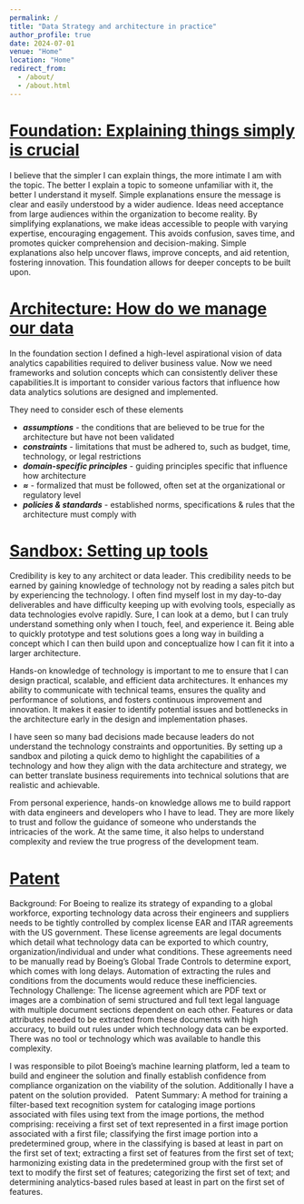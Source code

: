 ```yaml
---
permalink: /
title: "Data Strategy and architecture in practice"
author_profile: true
date: 2024-07-01
venue: "Home"
location: "Home"
redirect_from: 
  - /about/
  - /about.html
---
```


# [Foundation: Explaining things simply is crucial](https://nuneskris.github.io/portfolio/)
I believe that the simpler I can explain things, the more intimate I am with the topic. The better I explain a topic to someone unfamiliar with it, the better I understand it myself. Simple explanations ensure the message is clear and easily understood by a wider audience. Ideas need acceptance from large audiences within the organization to become reality. By simplifying explanations, we make ideas accessible to people with varying expertise, encouraging engagement. This avoids confusion, saves time, and promotes quicker comprehension and decision-making. Simple explanations also help uncover flaws, improve concepts, and aid retention, fostering innovation. This foundation allows for deeper concepts to be built upon.

# [Architecture: How do we manage our data](https://nuneskris.github.io/publications/)

In the foundation section I defined a high-level aspirational vision of data analytics capabilities required to deliver business value. Now we need frameworks and solution concepts which can consistently deliver these capabilities.It is important to consider various factors that influence how data analytics solutions are designed and implemented. 

They need to consider esch of these elements 
* ***assumptions*** - the conditions that are believed to be true for the architecture but have not been validated
* ***constraints*** - limitations that must be adhered to, such as budget, time, technology, or legal restrictions
* ***domain-specific principles*** - guiding principles specific that influence how architecture
* ***≈*** - formalized  that must be followed, often set at the organizational or regulatory level
* ***policies & standards*** - established norms,  specifications & rules that the architecture must comply with

# [Sandbox: Setting up tools](https://nuneskris.github.io/teaching/)
Credibility is key to any architect or data leader. This credibility needs to be earned by gaining knowledge of technology not by reading a sales pitch but by experiencing the technology. 
I often find myself lost in my day-to-day deliverables and have difficulty keeping up with evolving tools, especially as data technologies evolve rapidly. 
Sure, I can look at a demo, but I can truly understand something only when I touch, feel, and experience it. 
Being able to quickly prototype and test solutions goes a long way in building a concept which I can then build upon and conceptualize how I can fit it into a larger architecture.

Hands-on knowledge of technology is important to me to ensure that I can design practical, scalable, and efficient data architectures. 
It enhances my ability to communicate with technical teams, ensures the quality and performance of solutions, and fosters continuous improvement and innovation. 
It makes it easier to identify potential issues and bottlenecks in the architecture early in the design and implementation phases.

I have seen so many bad decisions made because leaders do not understand the technology constraints and opportunities. 
By setting up a sandbox and piloting a quick demo to highlight the capabilities of a technology and how they align with the data architecture and strategy, we can better translate business requirements into technical solutions that are realistic and achievable.

From personal experience, hands-on knowledge allows me to build rapport with data engineers and developers who I have to lead. 
They are more likely to trust and follow the guidance of someone who understands the intricacies of the work. 
At the same time, it also helps to understand complexity and review the true progress of the development team.

# [Patent](https://github.com/nuneskris/nuneskris.github.io/blob/b94aa8beb985c6af1799b7cae283f66870a9ffd4/files/Patent%20Public%20Search%20%7C%20USPTO.pdf)
Background: For Boeing to realize its strategy of expanding to a global workforce, exporting technology data across their engineers and suppliers needs to be tightly controlled by complex license EAR and ITAR agreements with the US government. These license agreements are legal documents which detail what technology data can be exported to which country, organization/individual and under what conditions. These agreements need to be manually read by Boeing’s Global Trade Controls to determine export, which comes with long delays. Automation of extracting the rules and conditions from the documents would reduce these inefficiencies.
 
Technology Challenge: The license agreement which are PDF text or images are a combination of semi structured and full text legal language with multiple document sections dependent on each other. Features or data attributes needed to be extracted from these documents with high accuracy, to build out rules under which technology data can be exported. There was no tool or technology which was available to handle this complexity.

I was responsible to pilot Boeing’s machine learning platform, led a team to build and engineer the solution and finally establish confidence from compliance organization on the viability of the solution. Additionally I have a patent on the solution provided.
 
Patent Summary: A method for training a filter-based text recognition system for cataloging image portions associated with files using text from the image portions, the method comprising: receiving a first set of text represented in a first image portion associated with a first file; classifying the first image portion into a predetermined group, where in the classifying is based at least in part on the first set of text; extracting a first set of features from the first set of text; harmonizing existing data in the predetermined group with the first set of text to modify the first set of features; categorizing the first set of text; and determining analytics-based rules based at least in part on the first set of features.
